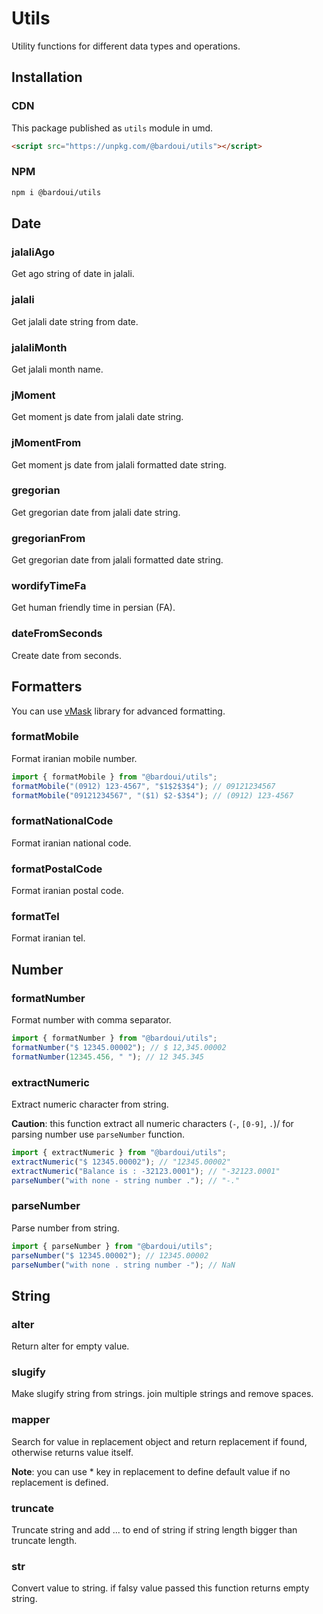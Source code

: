 # Utils

Utility functions for different data types and operations.

## Installation

### CDN

This package published as `utils` module in umd.

```html
<script src="https://unpkg.com/@bardoui/utils"></script>
```

### NPM

```bash
npm i @bardoui/utils
```

## Date

### jalaliAgo

Get ago string of date in jalali.

### jalali

Get jalali date string from date.

### jalaliMonth

Get jalali month name.

### jMoment

Get moment js date from jalali date string.

### jMomentFrom

Get moment js date from jalali formatted date string.

### gregorian

Get gregorian date from jalali date string.

### gregorianFrom

Get gregorian date from jalali formatted date string.

### wordifyTimeFa

Get human friendly time in persian (FA).

### dateFromSeconds

Create date from seconds.

## Formatters

You can use [vMask](https://github.com/bardoui/vmask) library for advanced formatting.

### formatMobile

Format iranian mobile number.

```ts
import { formatMobile } from "@bardoui/utils";
formatMobile("(0912) 123-4567", "$1$2$3$4"); // 09121234567
formatMobile("09121234567", "($1) $2-$3$4"); // (0912) 123-4567
```

### formatNationalCode

Format iranian national code.

### formatPostalCode

Format iranian postal code.

### formatTel

Format iranian tel.

## Number

### formatNumber

Format number with comma separator.

```ts
import { formatNumber } from "@bardoui/utils";
formatNumber("$ 12345.00002"); // $ 12,345.00002
formatNumber(12345.456, " "); // 12 345.345
```

### extractNumeric

Extract numeric character from string.

**Caution**: this function extract all numeric characters (`-`, `[0-9]`, `.`)/ for parsing number use `parseNumber` function.

```ts
import { extractNumeric } from "@bardoui/utils";
extractNumeric("$ 12345.00002"); // "12345.00002"
extractNumeric("Balance is : -32123.0001"); // "-32123.0001"
parseNumber("with none - string number ."); // "-."
```

### parseNumber

Parse number from string.

```ts
import { parseNumber } from "@bardoui/utils";
parseNumber("$ 12345.00002"); // 12345.00002
parseNumber("with none . string number -"); // NaN
```

## String

### alter

Return alter for empty value.

### slugify

Make slugify string from strings. join multiple strings and remove spaces.

### mapper

Search for value in replacement object and return replacement if found, otherwise returns value itself.

**Note**: you can use \* key in replacement to define default value if no replacement is defined.

### truncate

Truncate string and add ... to end of string if string length bigger than truncate length.

### str

Convert value to string. if falsy value passed this function returns empty string.
